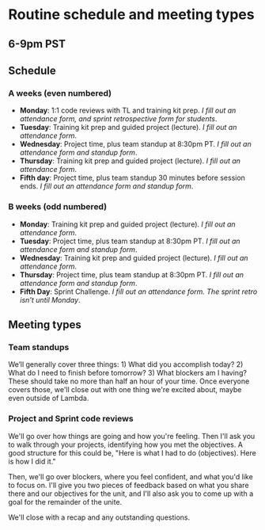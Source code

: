 # Routine schedule and meeting types 
## 6-9pm PST 

## Schedule 

### A weeks (even numbered)
- **Monday**: 1:1 code reviews with TL and training kit prep. 
_I fill out an attendance form, and sprint retrospective form for students_. 
- **Tuesday**: Training kit prep and guided project (lecture). 
_I fill out an attendance form_. 
- **Wednesday**: Project time, plus team standup at 8:30pm PT. 
_I fill out an attendance form *and* standup form_.
- **Thursday**: Training kit prep and guided project (lecture).
_I fill out an attendance form_. 
- **Fifth day**: Project time, plus team standup 30 minutes before session ends. 
_I fill out an attendance form *and* standup form_.

### B weeks (odd numbered)
- **Monday**: Training kit prep and guided project (lecture). 
_I fill out an attendance form_. 
- **Tuesday**: Project time, plus team standup at 8:30pm PT. 
_I fill out an attendance form *and* standup form_.
- **Wednesday**: Training kit prep and guided project (lecture). 
_I fill out an attendance form_. 
- **Thursday**: Project time, plus team standup at 8:30pm PT. 
_I fill out an attendance form *and* standup form_.
- **Fifth Day**: Sprint Challenge. 
_I fill out an attendance form. The sprint retro isn't until Monday_. 

## Meeting types

### Team standups 
We’ll generally cover three things: 1) What did you accomplish today? 2) What do I need to finish before tomorrow? 3) What blockers am I having? These should take no more than half an hour of your time. Once everyone covers those, we'll close out with one thing we're excited about, maybe even outside of Lambda. 

### Project and Sprint code reviews 
We'll go over how things are going and how you're feeling. Then I'll ask you to walk through your projects, identifying how you met the objectives. A good structure for this could be, "Here is what I had to do (objectives). Here is how I did it." 

Then, we'll go over blockers, where you feel confident, and what you'd like to focus on. I'll give you two pieces of feedback based on what you share there and our objectives for the unit, and I'll also ask you to come up with a goal for the remainder of the unite. 

We'll close with a recap and any outstanding questions.  